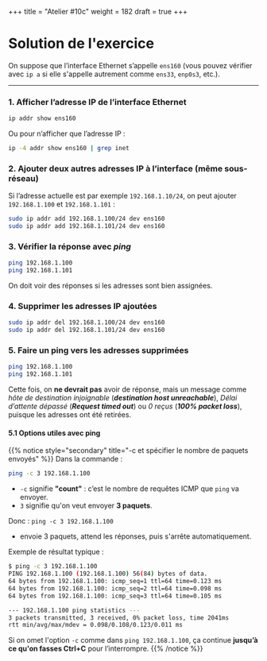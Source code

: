 +++
title = "Atelier #10c"
weight = 182
draft = true
+++

# Solution de l'exercice

On suppose que l’interface Ethernet s’appelle `ens160` (vous pouvez vérifier avec `ip a` si elle s'appelle autrement comme `ens33`, `enp0s3`, etc.).

---

### 1. Afficher l’adresse IP de l’interface Ethernet

```bash
ip addr show ens160
```

Ou pour n’afficher que l’adresse IP :

```bash
ip -4 addr show ens160 | grep inet
```


### 2. Ajouter deux autres adresses IP à l’interface (même sous-réseau)

Si l’adresse actuelle est par exemple `192.168.1.10/24`, on peut ajouter `192.168.1.100` et `192.168.1.101` :

```bash
sudo ip addr add 192.168.1.100/24 dev ens160
sudo ip addr add 192.168.1.101/24 dev ens160
```


### 3. Vérifier la réponse avec *ping*

```bash
ping 192.168.1.100
ping 192.168.1.101
```

On doit voir des réponses si les adresses sont bien assignées.


### 4. Supprimer les adresses IP ajoutées

```bash
sudo ip addr del 192.168.1.100/24 dev ens160
sudo ip addr del 192.168.1.101/24 dev ens160
```


### 5. Faire un ping vers les adresses supprimées

```bash
ping 192.168.1.100
ping 192.168.1.101
```

Cette fois, on **ne devrait pas** avoir de réponse, mais un message comme *hôte de destination injoignable* (***destination host unreachable***), *Délai d’attente dépassé* (***Request timed out***) ou *0 reçus* (***100% packet loss***), puisque les adresses ont été retirées.

#### 5.1 Options utiles avec ping

{{% notice style="secondary" title="-c et spécifier le nombre de paquets envoyés" %}}
Dans la commande :

```bash
ping -c 3 192.168.1.100
```

- `-c` signifie **"count"** : c’est le nombre de requêtes ICMP que `ping` va envoyer.
- `3` signifie qu'on veut envoyer **3 paquets**.

Donc : `ping -c 3 192.168.1.100`  
- envoie 3 paquets, attend les réponses, puis s'arrête automatiquement. 

Exemple de résultat typique :
```bash
$ ping -c 3 192.168.1.100
PING 192.168.1.100 (192.168.1.100) 56(84) bytes of data.
64 bytes from 192.168.1.100: icmp_seq=1 ttl=64 time=0.123 ms
64 bytes from 192.168.1.100: icmp_seq=2 ttl=64 time=0.098 ms
64 bytes from 192.168.1.100: icmp_seq=3 ttl=64 time=0.105 ms

--- 192.168.1.100 ping statistics ---
3 packets transmitted, 3 received, 0% packet loss, time 2041ms
rtt min/avg/max/mdev = 0.098/0.108/0.123/0.011 ms

``` 

Si on omet l'option `-c` comme dans `ping 192.168.1.100`, ça continue **jusqu’à ce qu'on fasses Ctrl+C** pour l’interrompre.
{{% /notice %}}


